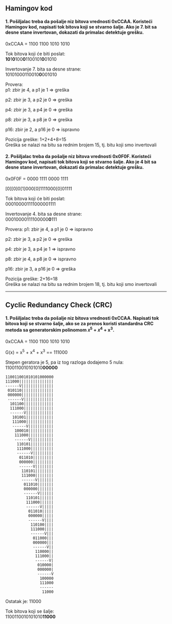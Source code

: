 ## Hamingov kod

 
#### 1. Pošiljalac treba da pošalje niz bitova vrednosti 0xCCAA. Koristeći Hamingov kod, napisati tok bitova koji se stvarno šalje. Ako je 7. bit sa desne stane invertovan, dokazati da primalac detektuje grešku.

0xCCAA = 1100 1100 1010 1010

Tok bitova koji će biti poslat:  
**10**1**0**100**0**1100101**0**01010  


Invertovanje 7. bita sa desne strane:  
10101000110010**0**001010  

Provera:  
p1: zbir je 4, a p1 je 1 => greška

p2: zbir je 3, a p2 je 0 => greška

p4: zbir je 3, a p4 je 0 => greška

p8: zbir je 3, a p8 je 0 => greška

p16: zbir je 2, a p16 je 0 => ispravno


Pozicija greške: 1+2+4+8=15  
Greška se nalazi na bitu sa rednim brojem 15, tj. bitu koji smo invertovali



#### 2. Pošiljalac treba da pošalje niz bitova vrednosti 0x0F0F. Koristeći Hamingov kod, napisati tok bitova koji se stvarno šalje. Ako je 4 bit sa desne stane invertovan, dokazati da primalac detektuje grešku.

0x0F0F = 0000 1111 0000 1111  

[0][0]0[1]000[0]1111000[0]01111  

Tok bitova koji će biti poslat:  
000100001111000001111

Invertovanje 4. bita sa desne strane:  
00010000111100000**0**111  


Provera:
p1: zbir je 4, a p1 je 0 => ispravno

p2: zbir je 3, a p2 je 0 => greška

p4: zbir je 3, a p4 je 1 => ispravno

p8: zbir je 4, a p8 je 0 => ispravno

p16: zbir je 3, a p16 je 0 => greška


Pozicija greške: 2+16=18  
Greška se nalazi na bitu sa rednim brojem 18, tj. bitu koji smo invertovali

---

## Cyclic Redundancy Check (CRC)

#### 1. Pošiljalac treba da pošalje niz bitova vrednosti 0xCCAA. Napisati tok bitova koji se stvarno šalje, ako se za prenos koristi standardna CRC metoda sa generatorskim polinomom 𝑥<sup>5</sup> + 𝑥<sup>4</sup> + x<sup>3</sup>.

0xCCAA = 1100 1100 1010 1010

G(x) = x<sup>5</sup> + x<sup>4</sup> + x<sup>3</sup> == 111000

Stepen geratora je 5, pa iz tog razloga dodajemo 5 nula:  
1100110010101010**00000**  

```
110011001010101000000
111000|||||||||||||||
------V||||||||||||||
 010110||||||||||||||
 000000||||||||||||||
 ------V|||||||||||||
  101100|||||||||||||
  111000|||||||||||||
  ------V||||||||||||
   101001||||||||||||
   111000||||||||||||
   ------V|||||||||||
    100010|||||||||||
    111000|||||||||||
    ------V||||||||||
     110101||||||||||
     111000||||||||||
     ------V|||||||||
      011010|||||||||
      000000|||||||||
      ------V||||||||
       110101||||||||
       111000||||||||
       ------V|||||||
        011010|||||||
        000000|||||||
        ------V||||||
         110101||||||
         111000||||||
         ------V|||||
          011010|||||
          000000|||||
          ------V||||
           110100||||
           111000||||
           ------V|||
            011000|||
            000000|||
            ------V||
             110000||
             111000||
             ------V|
              010000|
              000000|
              ------V
               100000
               111000
               ------
                11000
```

Ostatak je: 11000

Tok bitova koji se šalje:  
1100110010101010**11000**

